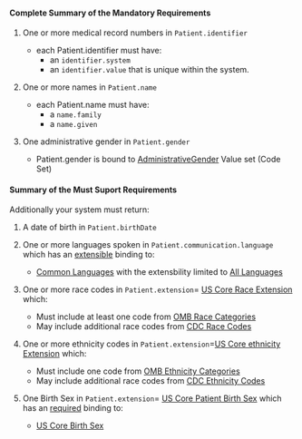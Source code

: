 #### Complete Summary of the Mandatory Requirements


1.  One or more medical record numbers in `Patient.identifier`
    -   each Patient.identifier must have:
        -   an `identifier.system`
        -   an `identifier.value` that is unique within the system.

2.  One or more names in `Patient.name`
    -   each Patient.name must have:
        -   a `name.family`
        -   a `name.given`

3.  One administrative gender in `Patient.gender`
    -   Patient.gender is bound to [AdministrativeGender] Value set (Code Set)

  [AdministrativeGender]: http://build.fhir.org/Valueset-administrative-gender.html


#### Summary of the Must Suport Requirements

Additionally your system must return:

1.  A date of birth in `Patient.birthDate`
2.  One or more languages spoken in `Patient.communication.language` which has an [extensible](http://build.fhir.org/terminologies.html#extensible) binding to:
    -    [Common Languages] with the extensbility limited to [All Languages]
3.  One or more race codes in  `Patient.extension`= [US Core Race Extension] which:
    - Must include at least one code from [OMB Race Categories]
    - May include additional race codes from [CDC Race Codes]

4.  One or more ethnicity codes in  `Patient.extension`=[US Core ethnicity Extension] which:
    - Must include one code from [OMB Ethnicity Categories]
    - May include additional race codes from [CDC Ethnicity Codes]

5.  One Birth Sex in `Patient.extension`= [US Core Patient Birth Sex] which has an [required](http://build.fhir.org/terminologies.html#required) binding to:
    -   [US Core Birth Sex]


  [Patient.birthDate]: http://hl7.org/fhir/us/daf/daf-patient-definitions.html#daf-patient.Patient.birthDate
  [Patient.communication.language]: http://hl7.org/fhir/us/daf/daf-patient-definitions.html#daf-patient.Patient.communication.language
  [Common Languages]: http://build.fhir.org/Valueset-languages.html
  [All Languages]: http://build.fhir.org/Valueset-all-languages.html
  [US Core Patient Birth Sex]:StructureDefinition-us-core-birthsex.html
  [US Core Birth Sex]: Valueset-us-core-birthsex.html
  [US Core Patient Race]: StructureDefinition-us-core-race.html
  [OMB Race Categories]: Valueset-omb-race.html
  [US Core Race Extension]:StructureDefinition-us-core-race.html
  [CDC Race Codes]:Valueset-detailed-race.html
 [CDC Ethnicity Codes]: Valueset-detailed-ethnicity.html
 [US Core ethnicity Extension]:StructureDefinition-us-core-ethnicity.html
 [OMB Ethnicity Categories]: Valueset-omb-ethnicity.html
